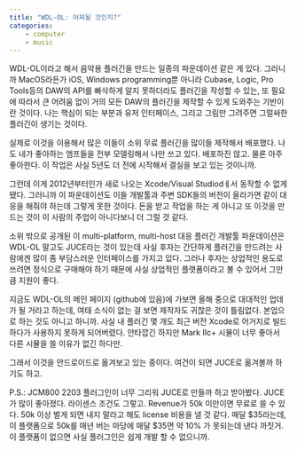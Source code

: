 ```yaml
---
title: "WDL-OL: 어찌될 것인지?"
categories:
    - computer
    - music
---
```


WDL-OL이라고 해서 음악용 플러긴을 만드는 일종의 파운데이션 같은 게 있다. 그러니까 MacOS라든가 iOS, Windows programming뿐 아니라 Cubase, Logic, Pro Tools등의 DAW의 API를 빠삭하게 알지 못하더라도 플러긴을 작성할 수 있는, 또 필요에 따라서 큰 어려움 없이 거의 모든 DAW의 플러긴을 제작할 수 있게 도와주는 기반이란 것이다. 나는 핵심이 되는 부분과 유저 인터페이스, 그리고 그림만 그려주면 그럴싸한 플러긴이 생기는 것이다.

실제로 이것을 이용해서 많은 이들이 소위 무료 플러긴을 많이들 제작해서 배포했다. 나도 내가 좋아하는 앰프들을 전부 모델링해서 나만 쓰고 있다. 배포하진 않고. 물론 아주 좋아한다. 이 작업은 사실 5년도 더 전에 시작해서 결실을 보고 있는 것이니까.

그런데 이게 2012년부터인가 새로 나오는 Xcode/Visual Studiodㅔ서 동작할 수 없게 됐다. 그러니까 이 파운데이션도 이들 개발툴과 주변 SDK들의 버전이 올라가면 같이 대응을 해줘야 하는데 그렇게 못한 것이다. 돈을 받고 작업을 하는 게 아니고 또 이것을 만드는 것이 이 사람의 주업이 아니다보니 더 그럴 것 같다.

소위 밖으로 공개된 이 multi-platform, multi-host 대응 플러긴 개발툴 파운데이션은 WDL-OL 말고도 JUCE라는 것이 있는데 사실 후자는 간단하게 플러긴을 만드려는 사람에겐 많이 좀 부담스러운 인터페이스를 가지고 있다. 그러나 후자는 상업적인 용도로 쓰려면 정식으로 구매해야 하기 때문에 사실 상업적인 플랫폼이라고 볼 수 있어서 그만큼 지원이 좋다.

지금도 WDL-OL의 메인 페이지 (github에 있음)에 가보면 올해 중으로 대대적인 업데가 될 거라고 하는데, 여태 소식이 없는 걸 보면 제작자도 귀찮은 것이 틀림없다. 본업으로 하는 것도 아니고 하니까. 사실 내 플러긴 몇 개도 최근 버전 Xcode로 어거지로 빌드하다가 사용하지 못하게 되어버렸다. 안타깝긴 하지만 Mark IIc+ 시뮬이 너무 좋아서 다른 시뮬을 쓸 이유가 없긴 하다만. 

그래서 이것을 안드로이드로 옮겨보고 있는 중이다. 여건이 되면 JUCE로 옮겨볼까 하기도 하고.

P.S.: JCM800 2203 플러그인이 너무 그리워 JUCE로 만들까 하고 받아봤다. JUCE가 많이 좋아졌다. 라이센스 조건도 그렇고. Revenue가 50k 미만이면 무료로 쓸 수 있다. 50k 이상 벌게 되면 내지 말라고 해도 license 비용을 낼 것 같다. 매달 $35라는데, 이 플랫폼으로 50k를 매년 버는 마당에 매달 $35면 약 10% 가 못되는데 낸다 까짓거. 이 플랫폼이 없으면 사실 플러그인은 쉽게 개발 할 수 없으니까. 